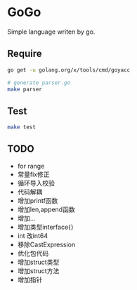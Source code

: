 # GoGo

Simple language writen by go.

## Require

```sh
go get -u golang.org/x/tools/cmd/goyacc

# generate parser.go
make parser
```

## Test

```sh
make test
```

## TODO

+ for range
+ 常量fix修正
+ 循环导入校验
+ 代码解耦
+ 增加printf函数
+ 增加len,append函数
+ 增加...
+ 增加类型interface{}
+ int 改int64
+ 移除CastExpression
+ 优化包代码
+ 增加struct类型
+ 增加struct方法
+ 增加指针
